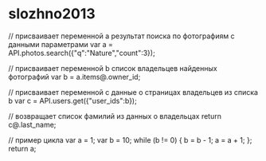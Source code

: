 # slozhno2013
// присваивает переменной a результат поиска по фотографиям с данными параметрами
var a = API.photos.search({"q":"Nature","count":3});

// присваивает переменной b список владельцев найденных фотографий
var b = a.items@.owner_id;

// присваивает переменной с данные о страницах владельцев из списка b
var c = API.users.get({"user_ids":b});

// возвращает список фамилий из данных о владельцах
return c@.last_name;

// пример цикла
var a = 1;
var b = 10;
while (b != 0) {
    b = b - 1;
    a = a + 1;
};
return a;
